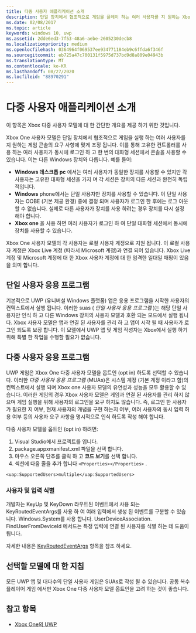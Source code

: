 ```yaml
---
title: 다중 사용자 애플리케이션 소개
description: 단일 장치에서 협조적으로 게임을 플레이 하는 여러 사용자를 지 원하는 Xbox One 다중 사용자 모델에 대 한 개략적인 소개를 확인 하세요.
ms.date: 02/08/2017
ms.topic: article
keywords: windows 10, uwp
ms.assetid: 2dde6ed3-7f53-48a6-aebe-2605230decb8
ms.localizationpriority: medium
ms.openlocfilehash: 0364964f069537ee934771184eb9c6ffda6f346f
ms.sourcegitcommit: eb725a47c700131f5975d737bd9d8a809e04943b
ms.translationtype: MT
ms.contentlocale: ko-KR
ms.lasthandoff: 08/27/2020
ms.locfileid: "88970291"
---
```

# <a name="introduction-to-multi-user-applications"></a>다중 사용자 애플리케이션 소개

이 항목은 Xbox 다중 사용자 모델에 대 한 간단한 개요를 제공 하기 위한 것입니다.

Xbox One 사용자 모델은 단일 장치에서 협조적으로 게임을 실행 하는 여러 사용자를 지 원하는 게임 콘솔의 요구 사항에 맞게 조정 됩니다. 이를 통해 고유한 컨트롤러를 사용 하는 여러 사용자가 동시에 로그인 하 고 한 번의 대화형 세션에서 콘솔을 사용할 수 있습니다. 이는 다른 Windows 장치와 다릅니다. 예를 들어:
* **Windows 데스크톱 pc** 에서는 여러 사용자가 동일한 장치를 사용할 수 있지만 각 사용자는 고유한 대화형 세션을 가지 며 각 세션은 장치의 다른 세션과 완전히 독립적입니다.
* **Windows** phone에서는 단일 사용자만 장치를 사용할 수 있습니다. 이 단일 사용자는 OOBE (기본 제공 환경) 중에 결정 되며 사용자가 로그인 한 후에는 로그 아웃할 수 없습니다. 실제로 다른 사용자가 장치를 사용 하려는 경우 장치를 다시 설정 해야 합니다. 
* **Xbox one** 을 사용 하면 여러 사용자가 로그인 하 여 단일 대화형 세션에서 동시에 장치를 사용할 수 있습니다.

Xbox One 사용자 모델의 각 사용자는 로컬 사용자 계정으로 지원 됩니다. 이 로컬 사용자 계정은 Xbox Live 계정 (따라서 Microsoft 계정)과 연결 되어 있습니다. Xbox Live 계정 및 Microsoft 계정에 대 한 Xbox 사용자 계정에 대 한 엄격한 일대일 매핑이 있음을 의미 합니다.

## <a name="single-user-applications"></a>단일 사용자 응용 프로그램
기본적으로 UWP (유니버설 Windows 플랫폼) 앱은 응용 프로그램을 시작한 사용자의 컨텍스트에서 실행 됩니다. 이러한 suas ( *단일 사용자 응용 프로그램* )는 해당 단일 사용자만 인식 하 고 다른 Windows 장치의 사용자 모델과 호환 되는 모드에서 실행 됩니다. Xbox 사용자 모델은 앱과 연결 된 사용자를 관리 하 고 앱이 시작 될 때 사용자가 로그인 되도록 보장 합니다. 이 모델에서 UWP 앱 및 게임 작성자는 Xbox에서 실행 하기 위해 특별 한 작업을 수행할 필요가 없습니다. 

## <a name="multi-user-applications"></a>다중 사용자 응용 프로그램
UWP 게임은 Xbox One 다중 사용자 모델을 옵트인 (opt in) 하도록 선택할 수 있습니다. 이러한 *다중 사용자 응용 프로그램* (MUAs)은 시스템 계정 (기본 계정 이라고 함)의 컨텍스트에서 실행 되며 Xbox one 사용자 모델의 유연성과 성능을 모두 활용할 수 있습니다. 이러한 게임의 경우 Xbox 사용자 모델은 게임과 연결 된 사용자를 관리 하지 않으며 게임 실행을 위해 사용자의 로그인을 요구 하지도 않습니다. 즉, 로그인 한 사용자가 필요한 지 여부, 현재 사용자의 개념을 구현 하는지 여부, 여러 사용자의 동시 입력 허용 여부 등의 사용자 요구 사항을 명시적으로 인식 하도록 작성 해야 합니다.
   
다중 사용자 모델을 옵트인 (opt in) 하려면:   
1. Visual Studio에서 프로젝트를 엽니다.   
2. package.appxmanifest.xml 파일을 선택 합니다.   
3. 마우스 오른쪽 단추를 클릭 하 고 **코드 보기**를 선택 합니다.   
4. 섹션에 다음 줄을 추가 합니다 `<Properties></Properties>` .

```
<uap:SupportedUsers>multiple</uap:SupportedUsers>
```

### <a name="identifying-users-and-inputs"></a>사용자 및 입력 식별
개발자는 KeyUp 및 KeyDown 라우트된 이벤트에서 사용 되는 KeyRoutedEventArgs를 사용 하 여 여러 입력에서 생성 된 이벤트를 구분할 수 있습니다.
Windows.System를 사용 합니다. UserDeviceAssociation. FindUserFromDeviceId 메서드는 특정 입력에 연결 된 사용자를 식별 하는 데 도움이 됩니다.

자세한 내용은 [KeyRoutedEventArgs](https://docs.microsoft.com/uwp/api/windows.ui.xaml.input.keyroutedeventargs.deviceid) 항목을 참조 하세요.


## <a name="guidance-on-which-model-to-choose"></a>선택할 모델에 대 한 지침
모든 UWP 앱 및 대다수의 단일 사용자 게임은 SUAs로 작성 될 수 있습니다. 공동 복수 플레이어 게임 에서만 Xbox One 다중 사용자 모델 옵트인을 고려 하는 것이 좋습니다.

## <a name="see-also"></a>참고 항목
- [Xbox One의 UWP](index.md)
